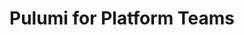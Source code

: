 ---
title: "Pulumi for Platform Teams"
layout: internal-developer-platforms

meta_title: "Self-Service Developer Platforms with Pulumi"
meta_desc: Pulumi for Platform Teams! Accelerate productivity, enforce compliance, and maintain visibility with our internal developer platform-in-a-box.
aliases:

challenges:
    items:
        - number: 1
          title: Developer speed
          description: Remove productivity obstacles like configuring cloud architectures, provisioning bottlenecks, and testing and deployment.
        - number: 2
          title: Security and compliance
          description: Set up guardrails that enforce compliance and standardswhile maintaining visibility over what’s being deployed and how.
        - number: 3
          title: Balancing agility and guardrails
          description: Accomplishing both speed and compliance with limited resources and without stifling developers’ autonomy and flow.

case_studies:
    title: Case Studies
    items:
        - company: Atlassian
          image: atlassian
          link: /case-studies/atlassian
          quote: |
            Atlassian Bitbucket reduced developers’ time spent on maintenance by 50% with a self-service platform built with Pulumi.

        - company: Washington Trust Bank
          image: washington-trust
          link: /blog/how-a-bank-modernized-its-software-engineering-with-infrastructure-as-code-automation/
          quote: |
            Washington Trust Bank maintains compliant and secure infrastructure deployments with policy packs and policy enforcement.

        - company: Mercedes-Benz
          image: mercedes-benz
          link: /case-studies/mercedes-benz/
          quote: |
            Mercedes-Benz enabled developers to provision Azure Kubernetes environments with a self-service platform built with Pulumi.

control:
    items:
        - title: Pulumi IaC
          description: Utilize open-source IaC in TypeScript/JavaScript, Python, Go, C#, Java, and YAML. Build and distribute reusable infrastructure components for 150+ cloud & SaaS providers, supporting modern and cloud-native architectures.
        - title: Pulumi Developer Portal
          description: Distribute standard private templates through an out-of-the-box service catalog, which developers can browse and deploy from using the Pulumi Cloud console. API integration with your VCS, Pulumi Deployments, CI/CD, and more.
        - title: Backstage Plugin
          description: Enable developers to browse, deploy, and monitor Pulumi infrastructure deployments from an existing Backstage portal. Use the plugin to integrate Backstage with Pulumi Developer Portal, where your private infrastructure templates are hosted.

integration:
    items:
        - title: Pulumi Deployments
          description: Centrally orchestrate automated deployment workflows with `git push to deploy`, UI triggers, and API. Advanced capabilities like ephemeral environments and extensibility for drift detection, TTL, blue/green, and more. Integrate with CI/CD, VCS, and more using the API. SaaS or self-hosted runners available.
        - title: Pulumi Automation API
          description: Build custom deployment and CI/CD workflows that integrate with Pulumi Developer Portal and custom portals or CLIs. Automation API is a programmatic interface for Pulumi CLI, allowing you to embed infrastructure automation into application code that runs on your servers.

security:
    items:
        - title: Pulumi Crossguard
          description: Enforce policies across your organization. Utilize compliance-ready policies for any cloud to enhance compliance and use compliance remediation to automate tasks like auto-tagging, removing Internet access, and enabling storage encryption.
        - title: Pulumi Cloud
          description: Maintain control and tracking over deployed infrastructure, with complete history of updates and audit logs easily viewable from a console. Enhance security with RBAC, identity provider integrations, SSO, and more.
        - title: Pulumi ESC
          description: With Pulumi ESC, centrally store and manage configurations and secrets from different providers. It provides a unified, secure location for all your configuration while managing developer access centrally.
---